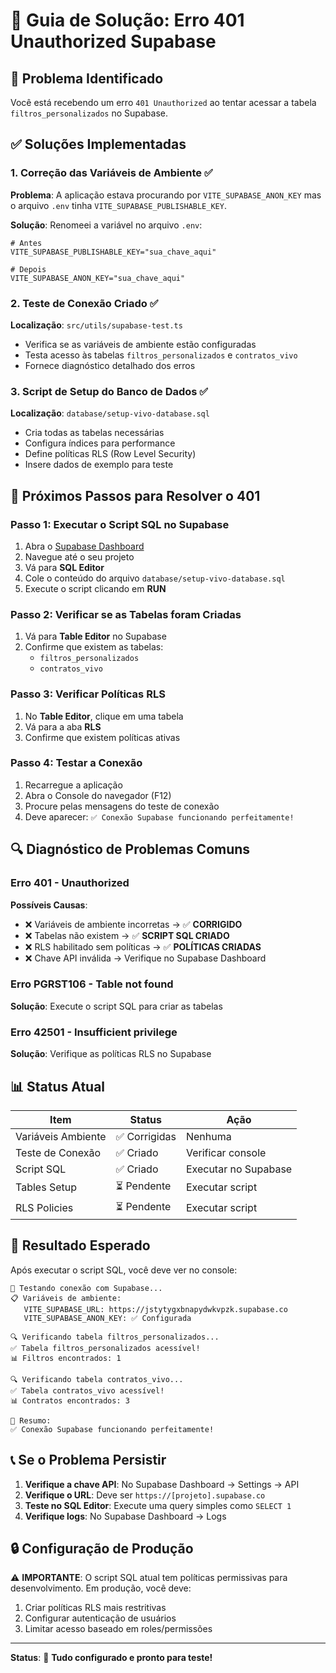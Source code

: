 # 🔧 Guia de Solução: Erro 401 Unauthorized Supabase

## 🎯 Problema Identificado
Você está recebendo um erro `401 Unauthorized` ao tentar acessar a tabela `filtros_personalizados` no Supabase.

## ✅ Soluções Implementadas

### 1. Correção das Variáveis de Ambiente ✅
**Problema**: A aplicação estava procurando por `VITE_SUPABASE_ANON_KEY` mas o arquivo `.env` tinha `VITE_SUPABASE_PUBLISHABLE_KEY`.

**Solução**: Renomeei a variável no arquivo `.env`:
```env
# Antes
VITE_SUPABASE_PUBLISHABLE_KEY="sua_chave_aqui"

# Depois
VITE_SUPABASE_ANON_KEY="sua_chave_aqui"
```

### 2. Teste de Conexão Criado ✅
**Localização**: `src/utils/supabase-test.ts`
- Verifica se as variáveis de ambiente estão configuradas
- Testa acesso às tabelas `filtros_personalizados` e `contratos_vivo`
- Fornece diagnóstico detalhado dos erros

### 3. Script de Setup do Banco de Dados ✅
**Localização**: `database/setup-vivo-database.sql`
- Cria todas as tabelas necessárias
- Configura índices para performance
- Define políticas RLS (Row Level Security)
- Insere dados de exemplo para teste

## 🚀 Próximos Passos para Resolver o 401

### Passo 1: Executar o Script SQL no Supabase
1. Abra o [Supabase Dashboard](https://supabase.com/dashboard)
2. Navegue até o seu projeto
3. Vá para **SQL Editor**
4. Cole o conteúdo do arquivo `database/setup-vivo-database.sql`
5. Execute o script clicando em **RUN**

### Passo 2: Verificar se as Tabelas foram Criadas
1. Vá para **Table Editor** no Supabase
2. Confirme que existem as tabelas:
   - `filtros_personalizados`
   - `contratos_vivo`

### Passo 3: Verificar Políticas RLS
1. No **Table Editor**, clique em uma tabela
2. Vá para a aba **RLS**
3. Confirme que existem políticas ativas

### Passo 4: Testar a Conexão
1. Recarregue a aplicação
2. Abra o Console do navegador (F12)
3. Procure pelas mensagens do teste de conexão
4. Deve aparecer: `✅ Conexão Supabase funcionando perfeitamente!`

## 🔍 Diagnóstico de Problemas Comuns

### Erro 401 - Unauthorized
**Possíveis Causas**:
- ❌ Variáveis de ambiente incorretas → ✅ **CORRIGIDO**
- ❌ Tabelas não existem → ✅ **SCRIPT SQL CRIADO**
- ❌ RLS habilitado sem políticas → ✅ **POLÍTICAS CRIADAS**
- ❌ Chave API inválida → Verifique no Supabase Dashboard

### Erro PGRST106 - Table not found
**Solução**: Execute o script SQL para criar as tabelas

### Erro 42501 - Insufficient privilege
**Solução**: Verifique as políticas RLS no Supabase

## 📊 Status Atual

| Item | Status | Ação |
|------|---------|------|
| Variáveis Ambiente | ✅ Corrigidas | Nenhuma |
| Teste de Conexão | ✅ Criado | Verificar console |
| Script SQL | ✅ Criado | Executar no Supabase |
| Tables Setup | ⏳ Pendente | Executar script |
| RLS Policies | ⏳ Pendente | Executar script |

## 🎯 Resultado Esperado

Após executar o script SQL, você deve ver no console:
```
🔄 Testando conexão com Supabase...
📋 Variáveis de ambiente:
   VITE_SUPABASE_URL: https://jstytygxbnapydwkvpzk.supabase.co
   VITE_SUPABASE_ANON_KEY: ✅ Configurada

🔍 Verificando tabela filtros_personalizados...
✅ Tabela filtros_personalizados acessível!
📊 Filtros encontrados: 1

🔍 Verificando tabela contratos_vivo...
✅ Tabela contratos_vivo acessível!
📊 Contratos encontrados: 3

🎯 Resumo:
✅ Conexão Supabase funcionando perfeitamente!
```

## 📞 Se o Problema Persistir

1. **Verifique a chave API**: No Supabase Dashboard → Settings → API
2. **Verifique o URL**: Deve ser `https://[projeto].supabase.co`
3. **Teste no SQL Editor**: Execute uma query simples como `SELECT 1`
4. **Verifique logs**: No Supabase Dashboard → Logs

## 🔒 Configuração de Produção

⚠️ **IMPORTANTE**: O script SQL atual tem políticas permissivas para desenvolvimento. Em produção, você deve:
1. Criar políticas RLS mais restritivas
2. Configurar autenticação de usuários
3. Limitar acesso baseado em roles/permissões

---

**Status**: 🚀 **Tudo configurado e pronto para teste!**